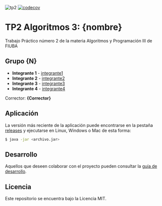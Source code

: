 ![tp2](https://github.com/camilabartocci/algo3_tp2/actions/workflows/build.yml/badge.svg) [![codecov](https://codecov.io/gh/camilabartocci/algo3_tp2/branch/master/graph/badge.svg)](https://codecov.io/gh/camilabartocci/algo3_tp2)

# TP2 Algoritmos 3: {nombre} 

Trabajo Práctico número 2 de la materia Algoritmos y Programación III de FIUBA

## Grupo {N}

* **Integrante 1** - [integrante1](https://github.com/integrante1)
* **Integrante 2** - [integrante2](https://github.com/integrante2)
* **Integrante 3** - [integrante3](https://github.com/integrante3)
* **Integrante 4** - [integrante4](https://github.com/integrante4)

Corrector: **{Corrector}**

## Aplicación

La versión más reciente de la aplicación puede encontrarse en la pestaña [releases](https://github.com/camilabartocci/algo3_tp2/releases/latest) y ejecutarse en Linux, Windows o Mac de esta forma:

```bash
$ java -jar <archivo.jar>
```

## Desarrollo

Aquellos que deseen colaborar con el proyecto pueden consultar la [guía de desarrollo](./docs/Desarrollo.md).

## Licencia

Este repositorio se encuentra bajo la Licencia MIT.


